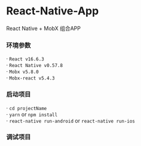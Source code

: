 # React-Native-App
React Native + MobX 组合APP

### 环境参数
· `React v16.6.3`  
· `React Native v0.57.8`  
· `Mobx v5.8.0`  
· `Mobx-react v5.4.3`  
 
### 启动项目
· `cd projectName`  
· `yarn` or `npm install`   
· `react-native run-android` or `react-native run-ios`

### 调试项目
